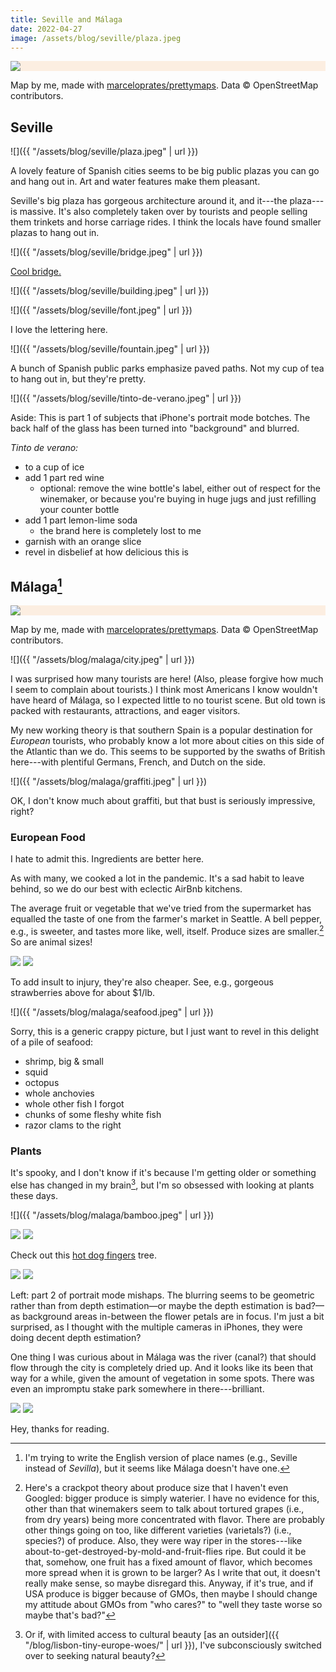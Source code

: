 ```yaml
---
title: Seville and Málaga
date: 2022-04-27
image: /assets/blog/seville/plaza.jpeg
---
```



<div style="background-color: #FCEEE1" class="full-width mt5 mb4">
<img class="content-width" src="{{ "/assets/blog/seville/seville-spain-28-perimeter.jpg" | url }}">
</div>

<p class="full-width pr2 pr3-ns figcaption attribution mb5">
Map by me, made with <a href="https://github.com/marceloprates/prettymaps/">marceloprates/prettymaps</a>. Data &copy; OpenStreetMap contributors.
<!-- There's <a href="/garage/city-maps-with-prettymaps/#no-water">supposed to be water</a> flowing through that empty area. -->
</p>



## Seville

![]({{ "/assets/blog/seville/plaza.jpeg" | url }})

A lovely feature of Spanish cities seems to be big public plazas you can go and hang out in. Art and water features make them pleasant.

Seville's big plaza has gorgeous architecture around it, and it---the plaza---is massive. It's also completely taken over by tourists and people selling them trinkets and horse carriage rides. I think the locals have found smaller plazas to hang out in.

![]({{ "/assets/blog/seville/bridge.jpeg" | url }})

<p class="figcaption"><a href="https://en.wikipedia.org/wiki/Alamillo_Bridge">Cool bridge.</a></p>


![]({{ "/assets/blog/seville/building.jpeg" | url }})

![]({{ "/assets/blog/seville/font.jpeg" | url }})

<p class="figcaption">I love the lettering here.</p>

![]({{ "/assets/blog/seville/fountain.jpeg" | url }})

A bunch of Spanish public parks emphasize paved paths. Not my cup of tea to hang out in, but they're pretty.

![]({{ "/assets/blog/seville/tinto-de-verano.jpeg" | url }})

<p class="figcaption">Aside: This is part 1 of subjects that iPhone's portrait mode botches. The back half of the glass has been turned into "background" and blurred.</p>

_Tinto de verano:_

- to a cup of ice
- add 1 part red wine
    - optional: remove the wine bottle's label, either out of respect for the winemaker, or because you're buying in huge jugs and just refilling your counter bottle
- add 1 part lemon-lime soda
    - the brand here is completely lost to me
- garnish with an orange slice
- revel in disbelief at how delicious this is


## Málaga[^english]

<div style="background-color: #FCEEE1" class="full-width mt5 mb4">
<img class="content-width" src="{{ "/assets/blog/malaga/malaga-spain-2-perimeter.jpg" | url }}">
</div>

<p class="full-width pr2 pr3-ns figcaption attribution mb5">
Map by me, made with <a href="https://github.com/marceloprates/prettymaps/">marceloprates/prettymaps</a>. Data &copy; OpenStreetMap contributors.
</p>

[^english]: I'm trying to write the English version of place names (e.g., Seville instead of _Sevilla_), but it seems like Málaga doesn't have one.

![]({{ "/assets/blog/malaga/city.jpeg" | url }})

I was surprised how many tourists are here! (Also, please forgive how much I seem to complain about tourists.) I think most Americans I know wouldn't have heard of Málaga, so I expected little to no tourist scene. But old town is packed with restaurants, attractions, and eager visitors.

My new working theory is that southern Spain is a popular destination for _European_ tourists, who probably know a lot more about cities on this side of the Atlantic than we do. This seems to be supported by the swaths of British here---with plentiful Germans, French, and Dutch on the side.

![]({{ "/assets/blog/malaga/graffiti.jpeg" | url }})

<p class="figcaption">OK, I don't know much about graffiti, but that bust is seriously impressive, right?</p>

### European Food

I hate to admit this. Ingredients are better here.

As with many, we cooked a lot in the pandemic. It's a sad habit to leave behind, so we do our best with eclectic AirBnb kitchens.

The average fruit or vegetable that we've tried from the supermarket has equalled the taste of one from the farmer's market in Seattle. A bell pepper, e.g., is sweeter, and tastes more like, well, itself. Produce sizes are smaller.[^size] So are animal sizes!

[^size]: Here's a crackpot theory about produce size that I haven't even Googled: bigger produce is simply waterier. I have no evidence for this, other than that winemakers seem to talk about tortured grapes (i.e., from dry years) being more concentrated with flavor. There are probably other things going on too, like different varieties (varietals?) (i.e., species?) of produce. Also, they were way riper in the stores---like about-to-get-destroyed-by-mold-and-fruit-flies ripe. But could it be that, somehow, one fruit has a fixed amount of flavor, which becomes more spread when it is grown to be larger? As I write that out, it doesn't really make sense, so maybe disregard this. Anyway, if it's true, and if USA produce is bigger because of GMOs, then maybe I should change my attitude about GMOs from "who cares?" to "well they taste worse so maybe that's bad?"

<div class="flex mv4">
<img src="{{ "/assets/blog/malaga/produce.jpeg" | url }}" class="bare mh2 flex-auto">
<img src="{{ "/assets/blog/malaga/chickens.jpeg" | url }}" class="bare mh2 flex-auto">
</div>

To add insult to injury, they're also cheaper. See, e.g., gorgeous strawberries above for about $1/lb.

![]({{ "/assets/blog/malaga/seafood.jpeg" | url }})

Sorry, this is a generic crappy picture, but I just want to revel in this delight of a pile of seafood:
- shrimp, big & small
- squid
- octopus
- whole anchovies
- whole other fish I forgot
- chunks of some fleshy white fish
- razor clams to the right

### Plants

It's spooky, and I don't know if it's because I'm getting older or something else has changed in my brain[^beauty], but I'm so obsessed with looking at plants these days.

[^beauty]: Or if, with limited access to cultural beauty [as an outsider]({{ "/blog/lisbon-tiny-europe-woes/" | url }}), I've subconsciously switched over to seeking natural beauty?

![]({{ "/assets/blog/malaga/bamboo.jpeg" | url }})

<div class="flex mt4 mb3">
<img src="{{ "/assets/blog/malaga/hot-dog-tree.jpeg" | url }}" class="bare mh2 flex-auto">
<img src="{{ "/assets/blog/malaga/hot-dog-tree-fingers.jpeg" | url }}" class="bare mh2 flex-auto">
</div>

<p class="figcaption">Check out this <a href="https://en.wikipedia.org/wiki/Everything_Everywhere_All_at_Once">hot dog fingers</a> tree.</p>

<div class="flex mt4 mb3">
<img src="{{ "/assets/blog/malaga/colorful-plant.jpeg" | url }}" class="bare mh2 flex-auto">
<img src="{{ "/assets/blog/malaga/green-plant.jpeg" | url }}" class="bare mh2 flex-auto">
</div>

<p class="figcaption">Left: part 2 of portrait mode mishaps. The blurring seems to be geometric rather than from depth estimation—or maybe the depth estimation is bad?—as background areas in-between the flower petals are in focus. I'm just a bit surprised, as I thought with the multiple cameras in iPhones, they were doing decent depth estimation?</p>

One thing I was curious about in Málaga was the river (canal?) that should flow through the city is completely dried up. And it looks like its been that way for a while, given the amount of vegetation in some spots. There was even an impromptu stake park somewhere in there---brilliant.

<div class="flex mv4">
<img src="{{ "/assets/blog/malaga/riverbed-dirt.jpeg" | url }}" class="bare mh2 flex-auto">
<img src="{{ "/assets/blog/malaga/riverbed-green.jpeg" | url }}" class="bare mh2 flex-auto">
</div>

Hey, thanks for reading.
